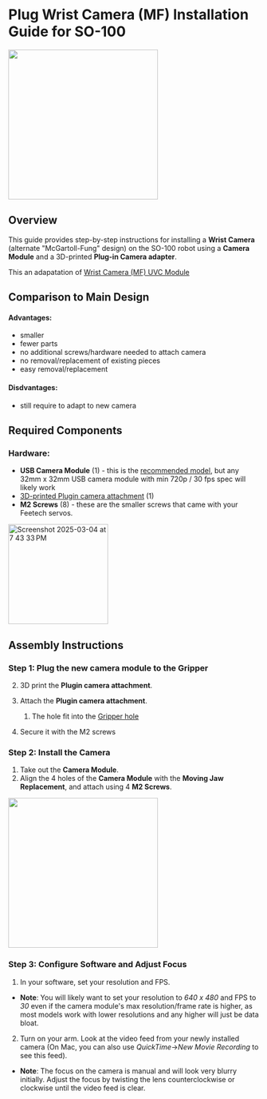 # Plug Wrist Camera (MF) Installation Guide for SO-100

<img height="300" src="https://github.com/user-attachments/assets/c3816e51-f116-44f0-aaf8-302b3836c210" />

## Overview
This guide provides step-by-step instructions for installing a **Wrist Camera** (alternate "McGartoll-Fung" design) on the SO-100 robot using a **Camera Module** and a 3D-printed **Plug-in Camera adapter**.

This an adapatation of [Wrist Camera (MF) UVC Module](../Wrist_Cam_Mount_32x32_UVC_Module/)

## Comparison to Main Design
#### Advantages:
- smaller
- fewer parts
- no additional screws/hardware needed to attach camera
- no removal/replacement of existing pieces
- easy removal/replacement

#### Disdvantages:
- still require to adapt to new camera

## Required Components
### Hardware:
- **USB Camera Module** (1) - this is the [recommended model](https://www.amazon.com/innomaker-Computer-Raspberry-Support-Windows/dp/B0CNCSFQC1/ref=pd_lpo_d_sccl_3/132-7372155-9780230?pd_rd_w=eYz4L&content-id=amzn1.sym.4c8c52db-06f8-4e42-8e56-912796f2ea6c&pf_rd_p=4c8c52db-06f8-4e42-8e56-912796f2ea6c&pf_rd_r=XC3EXZRSSXKDB1G0Z5D7&pd_rd_wg=1wTpn&pd_rd_r=932b1976-9ac7-4cef-9774-f0f9c3acb804&pd_rd_i=B0CNCSFQC1&psc=1), but any 32mm x 32mm USB camera module with min 720p / 30 fps spec will likely work
- [3D-printed Plugin camera attachment](stl/SO-ARM100_Plug_camera.stl) (1)
- **M2 Screws** (8) - these are the smaller screws that came with your Feetech servos.


<img height="200" alt="Screenshot 2025-03-04 at 7 43 33 PM" src="https://github.com/user-attachments/assets/18099e1d-754c-4877-871f-9113a0dff062" />

## Assembly Instructions
### Step 1: Plug the new camera module to the Gripper
   
2. 3D print the **Plugin camera attachment**.

3. Attach the **Plugin camera attachment**.
    1. The hole fit into the [Gripper hole](../../STEP/Follower_specific/Moving_Jaw_08d%20v1.step)

4. Secure it with the M2 screws


### Step 2: Install the Camera
1. Take out the **Camera Module**.
2. Align the 4 holes of the **Camera Module** with the **Moving Jaw Replacement**, and attach using 4 **M2 Screws**.

<img height="300" src="https://github.com/user-attachments/assets/ea5af652-9311-44c7-8ae8-525f42cb4703" />


### Step 3: Configure Software and Adjust Focus
1. In your software, set your resolution and FPS. 
- **Note**: You will likely want to set your resolution to *640 x 480* and FPS to *30* even if the camera module's max resolution/frame rate is higher, as most models work with lower resolutions and any higher will just be data bloat.
2. Turn on your arm.  Look at the video feed from your newly installed camera (On Mac, you can also use *QuickTime*->*New Movie Recording* to see this feed).  
- **Note**: The focus on the camera is manual and will look very blurry initially. Adjust the focus by twisting the lens counterclockwise or clockwise until the video feed is clear.
